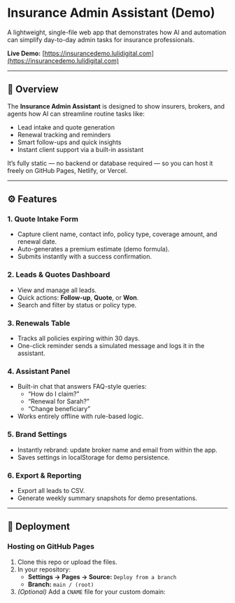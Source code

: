 # Insurance Admin Assistant (Demo)

A lightweight, single-file web app that demonstrates how AI and automation can simplify day-to-day admin tasks for insurance professionals.

**Live Demo:** [https://insurancedemo.lulidigital.com](https://insurancedemo.lulidigital.com)

---

## 🧠 Overview
The **Insurance Admin Assistant** is designed to show insurers, brokers, and agents how AI can streamline routine tasks like:
- Lead intake and quote generation  
- Renewal tracking and reminders  
- Smart follow-ups and quick insights  
- Instant client support via a built-in assistant  

It’s fully static — no backend or database required — so you can host it freely on GitHub Pages, Netlify, or Vercel.

---

## ⚙️ Features

### 1. **Quote Intake Form**
- Capture client name, contact info, policy type, coverage amount, and renewal date.
- Auto-generates a premium estimate (demo formula).
- Submits instantly with a success confirmation.

### 2. **Leads & Quotes Dashboard**
- View and manage all leads.
- Quick actions: **Follow-up**, **Quote**, or **Won**.
- Search and filter by status or policy type.

### 3. **Renewals Table**
- Tracks all policies expiring within 30 days.
- One-click reminder sends a simulated message and logs it in the assistant.

### 4. **Assistant Panel**
- Built-in chat that answers FAQ-style queries:
  - “How do I claim?”
  - “Renewal for Sarah?”
  - “Change beneficiary”
- Works entirely offline with rule-based logic.

### 5. **Brand Settings**
- Instantly rebrand: update broker name and email from within the app.
- Saves settings in localStorage for demo persistence.

### 6. **Export & Reporting**
- Export all leads to CSV.
- Generate weekly summary snapshots for demo presentations.

---

## 🚀 Deployment

### Hosting on GitHub Pages
1. Clone this repo or upload the files.  
2. In your repository:  
   - **Settings → Pages → Source:** `Deploy from a branch`  
   - **Branch:** `main / (root)`  
3. *(Optional)* Add a `CNAME` file for your custom domain:  

